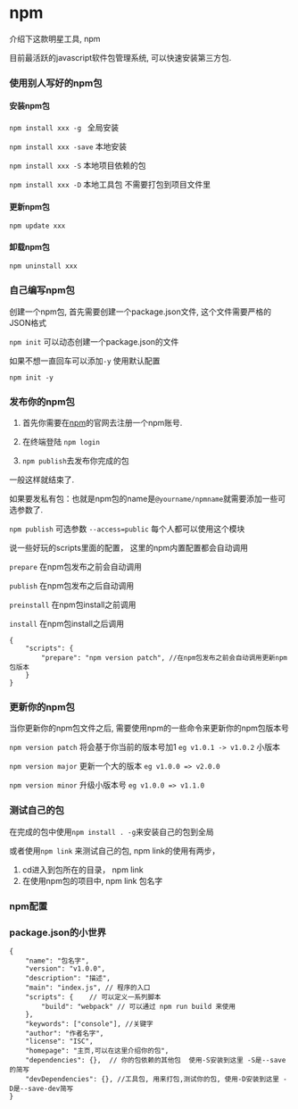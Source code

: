 # npm

介绍下这款明星工具, npm

目前最活跃的javascript软件包管理系统, 可以快速安装第三方包.

### 使用别人写好的npm包

#### 安装npm包

`npm install xxx -g ` 全局安装

`npm install xxx -save` 本地安装

`npm install xxx -S`   本地项目依赖的包

`npm install xxx -D`  本地工具包 不需要打包到项目文件里

#### 更新npm包

`npm update xxx`

#### 卸载npm包

`npm uninstall xxx`

### 自己编写npm包

创建一个npm包, 首先需要创建一个package.json文件, 这个文件需要严格的JSON格式

`npm init` 可以动态创建一个package.json的文件

如果不想一直回车可以添加`-y` 使用默认配置

`npm init -y`



### 发布你的npm包

1. 首先你需要在[npm](https://www.npmjs.com.cn/)的官网去注册一个npm账号.

2. 在终端登陆 `npm login`

3. `npm publish`去发布你完成的包

一般这样就结束了.

如果要发私有包：也就是npm包的name是`@yourname/npmname`就需要添加一些可选参数了.

`npm publish` 可选参数 `--access=public` 每个人都可以使用这个模块

说一些好玩的scripts里面的配置， 这里的npm内置配置都会自动调用

`prepare` 在npm包发布之前会自动调用

`publish` 在npm包发布之后自动调用

`preinstall` 在npm包install之前调用

`install` 在npm包install之后调用

```
{
	"scripts": {
        "prepare": "npm version patch", //在npm包发布之前会自动调用更新npm包版本
	}
}
```

### 更新你的npm包

当你更新你的npm包文件之后, 需要使用npm的一些命令来更新你的npm包版本号

`npm version patch` 将会基于你当前的版本号加1  `eg v1.0.1 -> v1.0.2` 小版本

`npm version major` 更新一个大的版本 `eg v1.0.0 => v2.0.0`

`npm version minor` 升级小版本号 `eg v1.0.0 => v1.1.0`



### 测试自己的包

在完成的包中使用`npm install . -g`来安装自己的包到全局

或者使用`npm link` 来测试自己的包, npm link的使用有两步，

1. cd进入到包所在的目录， npm link
2. 在使用npm包的项目中, npm link 包名字

### npm配置





### package.json的小世界

```
{
    "name": "包名字",
    "version": "v1.0.0",
    "description": "描述",
    "main": "index.js", // 程序的入口
    "scripts": {    // 可以定义一系列脚本
        "build": "webpack" // 可以通过 npm run build 来使用
    },
    "keywords": ["console"], //关键字
    "author": "作者名字",
    "license": "ISC",
    "homepage": "主页,可以在这里介绍你的包",
    "dependencies": {},  // 你的包依赖的其他包  使用-S安装到这里 -S是--save的简写
    "devDependencies": {}, //工具包, 用来打包,测试你的包, 使用-D安装到这里 -D是--save-dev简写
}
```
